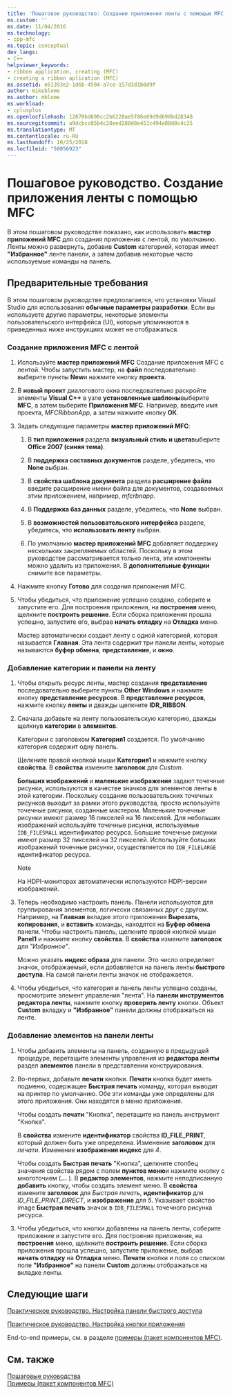 ```yaml
---
title: 'Пошаговое руководство: Создание приложения ленты с помощью MFC | Документация Майкрософт'
ms.custom: ''
ms.date: 11/04/2016
ms.technology:
- cpp-mfc
ms.topic: conceptual
dev_langs:
- C++
helpviewer_keywords:
- ribbon application, creating (MFC)
- creating a ribbon aplication (MFC)
ms.assetid: e61393e2-1d6b-4594-a7ce-157d3d1b0d9f
author: mikeblome
ms.author: mblome
ms.workload:
- cplusplus
ms.openlocfilehash: 12070bd690cc2b6228ae5f86e69d9d698bd28348
ms.sourcegitcommit: a9dcbcc85b4c28eed280d8e451c494a00d8c4c25
ms.translationtype: MT
ms.contentlocale: ru-RU
ms.lasthandoff: 10/25/2018
ms.locfileid: "50056923"
---
```

# <a name="walkthrough-creating-a-ribbon-application-by-using-mfc"></a>Пошаговое руководство. Создание приложения ленты с помощью MFC

В этом пошаговом руководстве показано, как использовать **мастер приложений MFC** для создания приложения с лентой, по умолчанию. Ленты можно развернуть, добавив **Custom** категорией, которая имеет **"Избранное"** ленте панели, а затем добавив некоторые часто используемые команды на панель.

## <a name="prerequisites"></a>Предварительные требования

В этом пошаговом руководстве предполагается, что установки Visual Studio для использования **обычные параметры разработки**. Если вы используете другие параметры, некоторые элементы пользовательского интерфейса (UI), которые упоминаются в приведенных ниже инструкциях может не отображаться.

### <a name="to-create-an-mfc-application-that-has-a-ribbon"></a>Создание приложения MFC с лентой

1. Используйте **мастер приложений MFC** Создание приложения MFC с лентой. Чтобы запустить мастер, на **файл** последовательно выберите пункты **New**и нажмите кнопку **проекта**.

1. В **новый проект** диалогового окна последовательно раскройте элементы **Visual C++** в узле **установленные шаблоны**выберите **MFC**, а затем выберите  **Приложения MFC**. Например, введите имя проекта, *MFCRibbonApp*, а затем нажмите кнопку **ОК**.

1. Задать следующие параметры **мастер приложений MFC**:

    1. В **тип приложения** раздела **визуальный стиль и цвета**выберите **Office 2007 (синяя тема)**.

    1. В **поддержка составных документов** разделе, убедитесь, что **None** выбран.

    1. В **свойства шаблона документа** раздела **расширение файла** введите расширение имени файла для документов, создаваемых этим приложением, например, *mfcrbnapp*.

    1. В **Поддержка баз данных** разделе, убедитесь, что **None** выбран.

    1. В **возможностей пользовательского интерфейса** разделе, убедитесь, что **использовать ленту** выбран.

    1. По умолчанию **мастер приложений MFC** добавляет поддержку нескольких закрепляемых областей. Поскольку в этом руководстве рассматривается только лента, эти компоненты можно удалить из приложения. В **дополнительные функции** снимите все параметры.

1. Нажмите кнопку **Готово** для создания приложения MFC.

1. Чтобы убедиться, что приложение успешно создано, соберите и запустите его. Для построения приложения, на **построения** меню, щелкните **построить решение**. Если сборка приложения прошла успешно, запустите его, выбрав **начать отладку** на **Отладка** меню.

    Мастер автоматически создает ленту с одной категорией, которая называется **Главная**. Эта лента содержит три панели ленты, которые называются **буфер обмена**, **представление**, и **окно**.

### <a name="to-add-a-category-and-panel-to-the-ribbon"></a>Добавление категории и панели на ленту

1. Чтобы открыть ресурс ленты, мастер создания **представление** последовательно выберите пункты **Other Windows** и нажмите кнопку **представление ресурсов**. В **представление ресурсов**, нажмите кнопку **ленты** и дважды щелкните **IDR_RIBBON**.

1. Сначала добавьте на ленту пользовательскую категорию, дважды щелкнув **категории** в **элементов**.

    Категории с заголовком **Категория1** создается. По умолчанию категория содержит одну панель.

    Щелкните правой кнопкой мыши **Категория1** и нажмите кнопку **свойства**. В **свойства** измените **заголовок** для *Custom*.

    **Больших изображений** и **маленькие изображения** задают точечные рисунки, используются в качестве значков для элементов ленты в этой категории. Поскольку создание пользовательских точечных рисунков выходит за рамки этого руководства, просто используйте точечные рисунки, созданные мастером. Маленькие точечные рисунки имеют размер 16 пикселей на 16 пикселей. Для небольших изображений используйте точечные рисунки, используемые `IDB_FILESMALL` идентификатор ресурса. Большие точечные рисунки имеют размер 32 пикселей на 32 пикселей. Используйте больших изображений точечные рисунки, осуществляется по `IDB_FILELARGE` идентификатор ресурса.

    > [!NOTE]
    > На HDPI-мониторах автоматически используются HDPI-версии изображений.

1. Теперь необходимо настроить панель. Панели используются для группирования элементов, логически связанных друг с другом. Например, на **Главная** вкладке этого приложения **Вырезать**, **копирования**, и **вставить** команды, находятся на  **Буфер обмена** панели. Чтобы настроить панель, щелкните правой кнопкой мыши **Panel1** и нажмите кнопку **свойства**. В **свойства** измените **заголовок** для *"Избранное"*.

    Можно указать **индекс образа** для панели. Это число определяет значок, отображаемый, если добавляется на панель ленты **быстрого доступа**. На самой панели ленты значок не отображается.

1. Чтобы убедиться, что категория и панель ленты успешно созданы, просмотрите элемент управления "лента". На **панели инструментов редактора ленты**, нажмите кнопку **проверить ленту** кнопки. Объект **Custom** вкладку и **"Избранное"** панели должны отображаться на ленте.

### <a name="to-add-elements-to-the-ribbon-panels"></a>Добавление элементов на панели ленты

1. Чтобы добавить элементы на панель, созданную в предыдущей процедуре, перетащите элементы управления из **редактора ленты** раздел **элементов** панели в представлении конструирования.

1. Во-первых, добавьте **печати** кнопки. **Печати** кнопка будет иметь подменю, содержащее **Быстрая печать** команду, которая выводит на принтер по умолчанию. Обе эти команды уже определены для этого приложения. Они находятся в меню приложения.

    Чтобы создать **печати** "Кнопка", перетащите на панель инструмент "Кнопка".

    В **свойства** измените **идентификатор** свойства **ID_FILE_PRINT**, который должен быть уже определена. Изменение **заголовок** для *печати*. Изменение **изображения индекс** для *4*.

    Чтобы создать **Быстрая печать** "Кнопка", щелкните столбец значения свойства рядом с полем **пунктов меню**и нажмите кнопку с многоточием (**...** ). В **редактор элементов**, нажмите неподписанную **добавить** кнопку, чтобы создать элемент меню. В **свойства** измените **заголовок** для *Быстрая печать*, **идентификатор** для *ID_FILE_PRINT_DIRECT*, и **изображение** для *5*. Указывает свойство image **Быстрая печать** значок в `IDB_FILESMALL` точечного рисунка ресурса.

1. Чтобы убедиться, что кнопки добавлены на панель ленты, соберите приложение и запустите его. Для построения приложения, на **построения** меню, щелкните **построить решение**. Если сборка приложения прошла успешно, запустите приложение, выбрав **начать отладку** на **Отладка** меню. **Печати** кнопки и поля со списком поле **"Избранное"** на панели **Custom** должны отображаться на вкладке ленты.

## <a name="next-steps"></a>Следующие шаги

[Практическое руководство. Настройка панели быстрого доступа](../mfc/how-to-customize-the-quick-access-toolbar.md)

[Практическое руководство. Настройка кнопки приложения](../mfc/how-to-customize-the-application-button.md)

End-to-end примеры, см. в разделе [примеры (пакет компонентов MFC)](../visual-cpp-samples.md).

## <a name="see-also"></a>См. также

[Пошаговые руководства](../mfc/walkthroughs-mfc.md)<br/>
[Примеры (пакет компонентов MFC)](../visual-cpp-samples.md)
